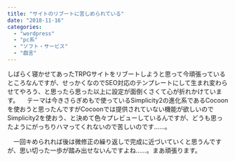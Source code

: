 ```yaml
---
title: "サイトのリブートに苦しめられている"
date: "2018-11-16"
categories: 
  - "wordpress"
  - "pc系"
  - "ソフト・サービス"
  - "戯言"
---
```


しばらく寝かせてあったTRPGサイトをリブートしようと思って今頑張っているところなんですが、せっかくなのでSEO対応のテンプレートにして生まれ変わらせてやろう、と思ったら思った以上に設定が面倒くさくて心が折れかけています。 　テーマは今きさらぎめもで使っているSimplicity2の進化系であるCocoonを使おうと思ったんですがCocoonでは提供されていない機能が欲しいのでSimplicity2を使おう、と決めて色々プレビューしているんですが、どうも思ったようにがっちりハマってくれないので苦しいのです……。

　一回キめられれば後は微修正の繰り返しで完成に近づいていくと思うんですが、思い切った一歩が踏み出せないんですよね……。まあ頑張ります。
